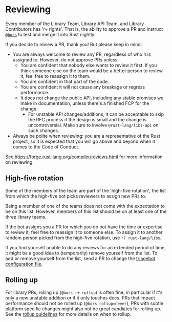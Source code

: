 # Reviewing

Every member of the Library Team, Library API Team, and Library Contributors has 'r+ rights'.
That is, the ability to approve a PR and instruct [`@bors`](https://bors.rust-lang.org/)
to test and merge it into Rust nightly.

If you decide to review a PR, thank you!
But please keep in mind:

- You are always welcome to review any PR, regardless of who it is assigned to.
  However, do not approve PRs unless:
    - You are confident that nobody else wants to review it first. If you think someone else on the team would be a better person to review it, feel free to reassign it to them.
    - You are confident in that part of the code.
    - You are confident it will not cause any breakage or regress performance.
    - It does not change the public API, including any stable promises we make in documentation, unless there's a finished FCP for the change.
      - For unstable API changes/additions, it can be acceptable to skip the RFC process if the design is small and the change is uncontroversial.
        Make sure to involve `@rust-lang/libs-api` on such changes.
- Always be polite when reviewing: you are a representative of the Rust project, so it is expected that you will go above and beyond when it comes to the Code of Conduct.

See <https://forge.rust-lang.org/compiler/reviews.html> for more information on reviewing.

## High-five rotation

Some of the members of the team are part of the 'high-five rotation';
the list from which the high-five bot picks reviewers to assign new PRs to.

Being a member of one of the teams does not come with the expectation to be on this list.
However, members of this list should be on at least one of the three library teams.

If the bot assigns you a PR for which you do not have the time or expertise to review it,
feel free to reassign it to someone else.
To assign it to another random person picked from the high-five rotation,
use `r? rust-lang/libs`.

If you find yourself unable to do any reviews for an extended period of time,
it might be a good idea to (temporarily) remove yourself from the list.
To add or remove yourself from the list, send a PR to change the
[triagebot configuration file](https://github.com/rust-lang/rust/blob/master/triagebot.toml).

## Rolling up

For library PRs, rolling up (`@bors r+ rollup`) is often fine,
in particular if it's only a new unstable addition or if it only touches docs.
PRs that impact performance should not be rolled up (`@bors rollup=never`),
PRs with subtle platform specific changes might also not be great candiates for rolling up.
See the [rollup guidelines](https://forge.rust-lang.org/compiler/reviews.html#rollups) for more
details on when to rollup.
